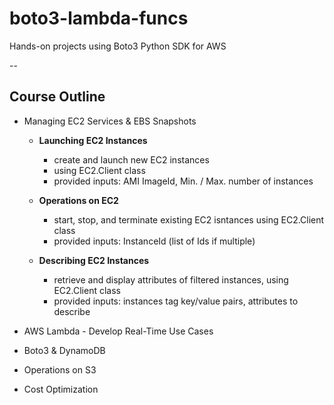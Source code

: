# boto3-lambda-funcs
Hands-on projects using Boto3 Python SDK for AWS


--

## Course Outline

- Managing EC2 Services & EBS Snapshots
    - **Launching EC2 Instances**
        - create and launch new EC2 instances
        - using EC2.Client class
        - provided inputs:  AMI ImageId, Min. / Max. number of instances

    - **Operations on EC2**
        - start, stop, and terminate existing EC2 isntances using EC2.Client class
        - provided inputs:  InstanceId (list of Ids if multiple)

    - **Describing EC2 Instances**
        - retrieve and display attributes of filtered instances, using EC2.Client class
        - provided inputs:  instances tag key/value pairs, attributes to describe




- AWS Lambda - Develop Real-Time Use Cases
- Boto3 & DynamoDB
- Operations on S3
- Cost Optimization
